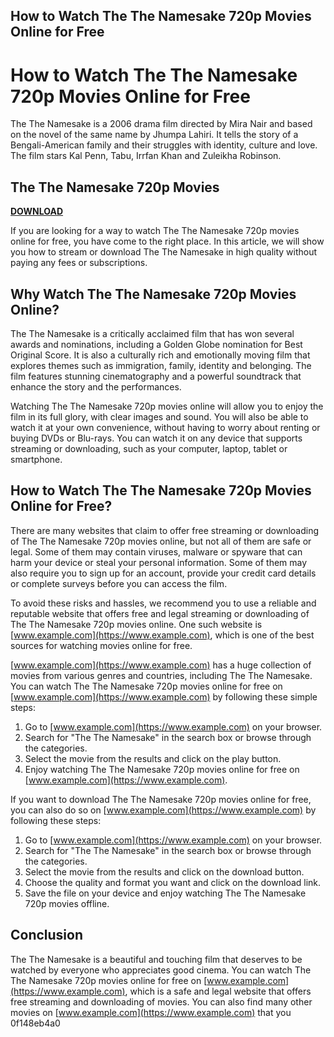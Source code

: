 ## How to Watch The The Namesake 720p Movies Online for Free

  
# How to Watch The The Namesake 720p Movies Online for Free
 
The The Namesake is a 2006 drama film directed by Mira Nair and based on the novel of the same name by Jhumpa Lahiri. It tells the story of a Bengali-American family and their struggles with identity, culture and love. The film stars Kal Penn, Tabu, Irrfan Khan and Zuleikha Robinson.
 
## The The Namesake 720p Movies


[**DOWNLOAD**](https://www.google.com/url?q=https%3A%2F%2Fbytlly.com%2F2tM60P&sa=D&sntz=1&usg=AOvVaw0NFx2eW5eSjq7HKnAUFi4B)

 
If you are looking for a way to watch The The Namesake 720p movies online for free, you have come to the right place. In this article, we will show you how to stream or download The The Namesake in high quality without paying any fees or subscriptions.
 
## Why Watch The The Namesake 720p Movies Online?
 
The The Namesake is a critically acclaimed film that has won several awards and nominations, including a Golden Globe nomination for Best Original Score. It is also a culturally rich and emotionally moving film that explores themes such as immigration, family, identity and belonging. The film features stunning cinematography and a powerful soundtrack that enhance the story and the performances.
 
Watching The The Namesake 720p movies online will allow you to enjoy the film in its full glory, with clear images and sound. You will also be able to watch it at your own convenience, without having to worry about renting or buying DVDs or Blu-rays. You can watch it on any device that supports streaming or downloading, such as your computer, laptop, tablet or smartphone.
 
## How to Watch The The Namesake 720p Movies Online for Free?
 
There are many websites that claim to offer free streaming or downloading of The The Namesake 720p movies online, but not all of them are safe or legal. Some of them may contain viruses, malware or spyware that can harm your device or steal your personal information. Some of them may also require you to sign up for an account, provide your credit card details or complete surveys before you can access the film.
 
To avoid these risks and hassles, we recommend you to use a reliable and reputable website that offers free and legal streaming or downloading of The The Namesake 720p movies online. One such website is [www.example.com](https://www.example.com), which is one of the best sources for watching movies online for free.
 
[www.example.com](https://www.example.com) has a huge collection of movies from various genres and countries, including The The Namesake. You can watch The The Namesake 720p movies online for free on [www.example.com](https://www.example.com) by following these simple steps:
 
1. Go to [www.example.com](https://www.example.com) on your browser.
2. Search for "The The Namesake" in the search box or browse through the categories.
3. Select the movie from the results and click on the play button.
4. Enjoy watching The The Namesake 720p movies online for free on [www.example.com](https://www.example.com).

If you want to download The The Namesake 720p movies online for free, you can also do so on [www.example.com](https://www.example.com) by following these steps:

1. Go to [www.example.com](https://www.example.com) on your browser.
2. Search for "The The Namesake" in the search box or browse through the categories.
3. Select the movie from the results and click on the download button.
4. Choose the quality and format you want and click on the download link.
5. Save the file on your device and enjoy watching The The Namesake 720p movies offline.

## Conclusion
 
The The Namesake is a beautiful and touching film that deserves to be watched by everyone who appreciates good cinema. You can watch The The Namesake 720p movies online for free on [www.example.com](https://www.example.com), which is a safe and legal website that offers free streaming and downloading of movies. You can also find many other movies on [www.example.com](https://www.example.com) that you
 0f148eb4a0
